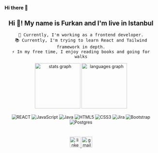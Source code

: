 ### Hi there 👋

<h2 align="center">Hi 👋! My name is Furkan and I'm live in Istanbul</h2>
<p align="center">
  <samp>🔭 Currently, I'm working as a frontend developer.<br>
  📚 Currently, I'm trying to learn React and Tailwind framework in depth.<br>
  ⚡ In my free time, I enjoy reading books and going for walks</samp>
</p>

<div align="center">
  <img src="https://github-readme-stats.vercel.app/api?username=furkanirmakk&hide_title=false&hide_rank=false&show_icons=true&include_all_commits=true&count_private=true&disable_animations=false&theme=dracula&locale=en&hide_border=false" height="150" alt="stats graph" />
  <img src="https://github-readme-stats.vercel.app/api/top-langs?username=furkanirmakk&locale=en&hide_title=false&layout=compact&card_width=320&langs_count=5&theme=dracula&hide_border=false" height="150" alt="languages graph" />
</div>

<br>

<div align="center">
  <img src="https://img.shields.io/badge/react-%2300D8FF.svg?style=for-the-badge&logo=react&logoColor=white" alt="REACT" style="max-width: 100%;">
  <img src="https://img.shields.io/badge/javascript-%23323330.svg?style=for-the-badge&logo=javascript&logoColor=%23F7DF1E" alt="JavaScript" style="max-width: 100%;">
  <img src="https://img.shields.io/badge/java-%23ED8B00.svg?style=for-the-badge&logo=java&logoColor=white" alt="Java" style="max-width: 100%;">
  <img src="https://img.shields.io/badge/html5-%23E34F26.svg?style=for-the-badge&logo=html5&logoColor=white" alt="HTML5" style="max-width: 100%;">
  <img src="https://img.shields.io/badge/css3-%231572B6.svg?style=for-the-badge&logo=css3&logoColor=white" alt="CSS3" style="max-width: 100%;">
  <img src="https://img.shields.io/badge/jira-%230A0FFF.svg?style=for-the-badge&logo=jira&logoColor=white" alt="Jira" style="max-width: 100%;">
  <img src="https://img.shields.io/badge/bootstrap-%23563D7C.svg?style=for-the-badge&logo=bootstrap&logoColor=white" alt="Bootstrap" style="max-width: 100%;">
  <img src="https://img.shields.io/badge/postgres-%23316192.svg?style=for-the-badge&logo=postgresql&logoColor=white" alt="Postgres" style="max-width: 100%;">
</div>

### 

<br>
<div align="center">
  <a href="https://www.linkedin.com/in/furkan-irmak-1599081ba/">
    <img src="https://img.shields.io/static/v1?message=LinkedIn&logo=linkedin&label=&color=0077B5&logoColor=white&labelColor=&style=for-the-badge" height="35" alt="linkedin logo" />
  </a>
  <a href="mailto:furkanirmak81@gmail.com">
    <img src="https://img.shields.io/static/v1?message=Gmail&logo=gmail&label=&color=D14836&logoColor=white&labelColor=&style=for-the-badge" height="35" alt="gmail logo" />
  </a>
</div>
